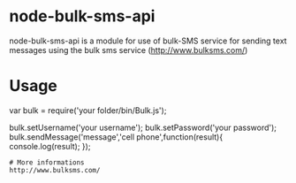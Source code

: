 # node-bulk-sms-api
node-bulk-sms-api is a module for use of bulk-SMS service for sending text messages using the bulk sms service (http://www.bulksms.com/) 

# Usage
var bulk = require('your folder/bin/Bulk.js');

bulk.setUsername('your username');
bulk.setPassword('your password');
bulk.sendMessage('message','cell phone',function(result){
    console.log(result);
});
 
```
# More informations
http://www.bulksms.com/